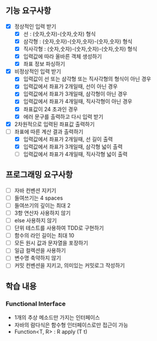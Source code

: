 ## 기능 요구사항

- [x] 정상적인 입력 받기
    - [x] 선 : (숫자,숫자)-(숫자,숫자) 형식
    - [x] 삼각형 : (숫자,숫자)-(숫자,숫자)-(숫자,숫자) 형식
    - [x] 직사각형 : (숫자,숫자)-(숫자,숫자)-(숫자,숫자) 형식
    - [x] 입력값에 따라 올바른 객체 생성하기
    - [x] 좌표 정보 파싱하기
- [x] 비정상적인 입력 받기
    - [x] 입력값이 선 또는 삼각형 또는 직사각형의 형식이 아닌 경우
    - [x] 입력값에서 좌표가 2개일때, 선이 아닌 경우
    - [x] 입력값에서 좌표가 3개일때, 삼각형이 아닌 경우
    - [x] 입력값에서 좌표가 4개일때, 직사각형이 아닌 경우
    - [x] 좌표값이 24 초과인 경우
    - [x] 에러 문구를 출력하고 다시 입력 받기
- [x] 2차원적으로 입력된 좌표값 출력하기
- [ ] 좌표에 따른 계산 결과 출력하기
    - [x] 입력값에서 좌표가 2개일때, 선 길이 출력
    - [x] 입력값에서 좌표가 3개일때, 삼각형 넓이 출력
    - [ ] 입력값에서 좌표가 4개일때, 직사각형 넓이 출력

## 프로그래밍 요구사항

- [ ] 자바 컨벤션 지키기
- [ ] 들여쓰기는 4 spaces
- [ ] 들여쓰기의 깊이는 최대 2
- [ ] 3항 연산자 사용하지 않기
- [ ] else 사용하지 않기
- [ ] 단위 테스트를 사용하여 TDD로 구현하기
- [ ] 함수의 라인 길이는 최대 10
- [ ] 모든 원시 값과 문자열을 포장하기
- [ ] 일급 컬렉션을 사용하기
- [ ] 변수명 축약하지 않기
- [ ] 커밋 컨벤션을 지키고, 의미있는 커밋로그 작성하기

## 학습 내용

### Functional Interface

- 1개의 추상 메소드만 가지는 인터페이스
- 자바의 람다식은 함수형 인터페이스로만 접근이 가능
- Function<T, R> : R apply (T t)